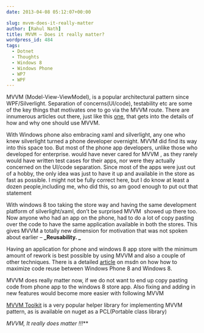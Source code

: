 ```yaml
---
date: 2013-04-08 05:12:07+00:00

slug: mvvm-does-it-really-matter
author: [Rahul Nath]
title: MVVM – Does it really matter?
wordpress_id: 484
tags:
  - Dotnet
  - Thoughts
  - Windows 8
  - Windows Phone
  - WP7
  - WPF
---
```


MVVM (Model-View-ViewModel), is a popular architectural pattern since WPF/Silverlight. Separation of concerns(UI/code), testability etc are some of the key things that motivates one to go via the MVVM route. There are innumerous articles out there, just like this [one](http://msdn.microsoft.com/en-in/library/hh848246.aspx), that gets into the details of how and why one should use MVVM.

With Windows phone also embracing xaml and silverlight, any one who knew silverlight turned a phone developer overnight. MVVM did find its way into this space too. But most of the phone app developers, unlike those who developed for enterprise. would have never cared for MVVM , as they rarely would have written test cases for their apps, nor were they actually concerned on the UI/code separation. Since most of the apps were just out of a hobby, the only idea was just to have it up and available in the store as fast as possible. I might not be fully correct here, but I do know at least a dozen people,including me, who did this, so am good enough to put out that statement

With windows 8 too taking the store way and having the same development platform of silverlight/xaml, don’t be surprised MVVM  showed up there too. Now anyone who had an app on the phone, had to do a lot of copy pasting over the code to have the same application available in both the stores. This gives MVVM a totally new dimension for motivation that was not spoken  about earlier – **_Reusability. _**

Having an application for phone and windows 8 app store with the minimum amount of rework is best possible by using MVVM and also a couple of other techniques. There is a detailed [article](<http://msdn.microsoft.com/en-us/library/windowsphone/develop/jj681693(v=vs.105).aspx>) on msdn on how how to maximize code reuse between Windows Phone 8 and Windows 8.

MVVM does really matter now, if we do not want to end up copy pasting code from phone app to the windows 8 store app. Also fixing and adding in new features would become more easier with following MVVM

[MVVM Toolkit](http://nuget.org/packages/Portable.MvvmLightLibs/) is a very popular helper library for implementing MVVM pattern, as is available on nuget as a PCL(Portable class library)

**MVVM*, It really does matter !!!***
